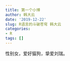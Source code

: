 ```yaml
---
title: 第一个小博
author: 韩大云
date: '2019-12-22'
slug: R语言的斗破苍穹 韩大云
categories:
- R
tags: []
---
```

<!-- blogdown::serve_site() -->

性别女，爱好猫狗，挚爱刘瑞。